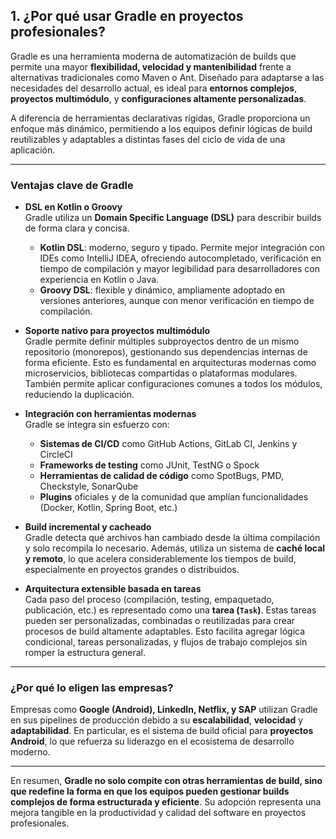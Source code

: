 ## 1. ¿Por qué usar Gradle en proyectos profesionales?

Gradle es una herramienta moderna de automatización de builds que permite una mayor **flexibilidad, velocidad y mantenibilidad** frente a alternativas tradicionales como Maven o Ant. Diseñado para adaptarse a las necesidades del desarrollo actual, es ideal para **entornos complejos**, **proyectos multimódulo**, y **configuraciones altamente personalizadas**.

A diferencia de herramientas declarativas rígidas, Gradle proporciona un enfoque más dinámico, permitiendo a los equipos definir lógicas de build reutilizables y adaptables a distintas fases del ciclo de vida de una aplicación.

---

### **Ventajas clave de Gradle**

- **DSL en Kotlin o Groovy**  
  Gradle utiliza un **Domain Specific Language (DSL)** para describir builds de forma clara y concisa.
    - **Kotlin DSL**: moderno, seguro y tipado. Permite mejor integración con IDEs como IntelliJ IDEA, ofreciendo autocompletado, verificación en tiempo de compilación y mayor legibilidad para desarrolladores con experiencia en Kotlin o Java.
    - **Groovy DSL**: flexible y dinámico, ampliamente adoptado en versiones anteriores, aunque con menor verificación en tiempo de compilación.

- **Soporte nativo para proyectos multimódulo**  
  Gradle permite definir múltiples subproyectos dentro de un mismo repositorio (monorepos), gestionando sus dependencias internas de forma eficiente. Esto es fundamental en arquitecturas modernas como microservicios, bibliotecas compartidas o plataformas modulares. También permite aplicar configuraciones comunes a todos los módulos, reduciendo la duplicación.

- **Integración con herramientas modernas**  
  Gradle se integra sin esfuerzo con:
    - **Sistemas de CI/CD** como GitHub Actions, GitLab CI, Jenkins y CircleCI
    - **Frameworks de testing** como JUnit, TestNG o Spock
    - **Herramientas de calidad de código** como SpotBugs, PMD, Checkstyle, SonarQube
    - **Plugins** oficiales y de la comunidad que amplían funcionalidades (Docker, Kotlin, Spring Boot, etc.)

- **Build incremental y cacheado**  
  Gradle detecta qué archivos han cambiado desde la última compilación y solo recompila lo necesario. Además, utiliza un sistema de **caché local y remoto**, lo que acelera considerablemente los tiempos de build, especialmente en proyectos grandes o distribuidos.

- **Arquitectura extensible basada en tareas**  
  Cada paso del proceso (compilación, testing, empaquetado, publicación, etc.) es representado como una **tarea (`Task`)**. Estas tareas pueden ser personalizadas, combinadas o reutilizadas para crear procesos de build altamente adaptables. Esto facilita agregar lógica condicional, tareas personalizadas, y flujos de trabajo complejos sin romper la estructura general.

---

### ¿Por qué lo eligen las empresas?

Empresas como **Google (Android), LinkedIn, Netflix, y SAP** utilizan Gradle en sus pipelines de producción debido a su **escalabilidad**, **velocidad** y **adaptabilidad**. En particular, es el sistema de build oficial para **proyectos Android**, lo que refuerza su liderazgo en el ecosistema de desarrollo moderno.

---

En resumen, **Gradle no solo compite con otras herramientas de build, sino que redefine la forma en que los equipos pueden gestionar builds complejos de forma estructurada y eficiente**. Su adopción representa una mejora tangible en la productividad y calidad del software en proyectos profesionales.

